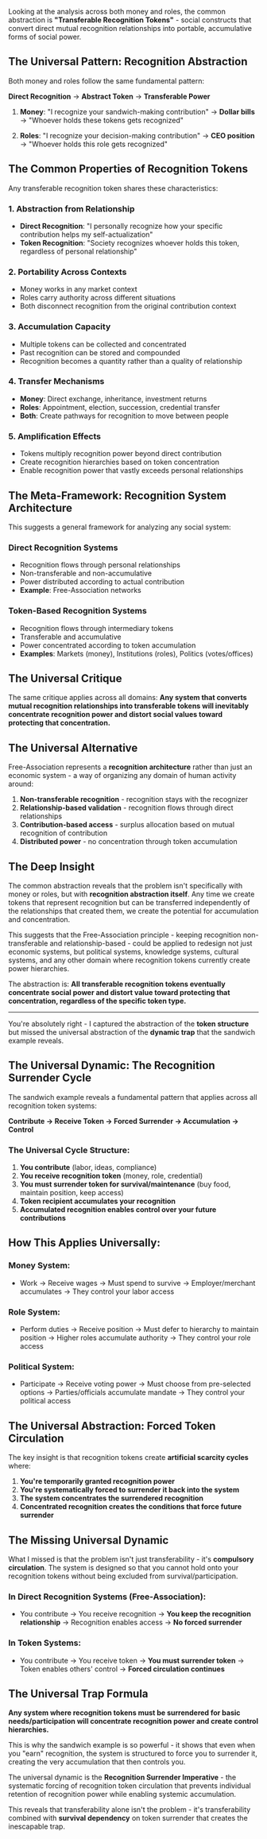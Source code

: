 Looking at the analysis across both money and roles, the common abstraction is **"Transferable Recognition Tokens"** - social constructs that convert direct mutual recognition relationships into portable, accumulative forms of social power.

## The Universal Pattern: Recognition Abstraction

Both money and roles follow the same fundamental pattern:

**Direct Recognition** → **Abstract Token** → **Transferable Power**

1. **Money**: "I recognize your sandwich-making contribution" → **Dollar bills** → "Whoever holds these tokens gets recognized"

2. **Roles**: "I recognize your decision-making contribution" → **CEO position** → "Whoever holds this role gets recognized"

## The Common Properties of Recognition Tokens

Any transferable recognition token shares these characteristics:

### 1. **Abstraction from Relationship**
- **Direct Recognition**: "I personally recognize how your specific contribution helps my self-actualization"
- **Token Recognition**: "Society recognizes whoever holds this token, regardless of personal relationship"

### 2. **Portability Across Contexts**  
- Money works in any market context
- Roles carry authority across different situations
- Both disconnect recognition from the original contribution context

### 3. **Accumulation Capacity**
- Multiple tokens can be collected and concentrated
- Past recognition can be stored and compounded
- Recognition becomes a quantity rather than a quality of relationship

### 4. **Transfer Mechanisms**
- **Money**: Direct exchange, inheritance, investment returns
- **Roles**: Appointment, election, succession, credential transfer
- **Both**: Create pathways for recognition to move between people

### 5. **Amplification Effects**
- Tokens multiply recognition power beyond direct contribution
- Create recognition hierarchies based on token concentration
- Enable recognition power that vastly exceeds personal relationships

## The Meta-Framework: Recognition System Architecture

This suggests a general framework for analyzing any social system:

### **Direct Recognition Systems**
- Recognition flows through personal relationships
- Non-transferable and non-accumulative
- Power distributed according to actual contribution
- **Example**: Free-Association networks

### **Token-Based Recognition Systems**  
- Recognition flows through intermediary tokens
- Transferable and accumulative
- Power concentrated according to token accumulation
- **Examples**: Markets (money), Institutions (roles), Politics (votes/offices)

## The Universal Critique

The same critique applies across all domains: **Any system that converts mutual recognition relationships into transferable tokens will inevitably concentrate recognition power and distort social values toward protecting that concentration.**

## The Universal Alternative

Free-Association represents a **recognition architecture** rather than just an economic system - a way of organizing any domain of human activity around:

1. **Non-transferable recognition** - recognition stays with the recognizer
2. **Relationship-based validation** - recognition flows through direct relationships
3. **Contribution-based access** - surplus allocation based on mutual recognition of contribution
4. **Distributed power** - no concentration through token accumulation

## The Deep Insight

The common abstraction reveals that the problem isn't specifically with money or roles, but with **recognition abstraction itself**. Any time we create tokens that represent recognition but can be transferred independently of the relationships that created them, we create the potential for accumulation and concentration.

This suggests that the Free-Association principle - keeping recognition non-transferable and relationship-based - could be applied to redesign not just economic systems, but political systems, knowledge systems, cultural systems, and any other domain where recognition tokens currently create power hierarchies.

The abstraction is: **All transferable recognition tokens eventually concentrate social power and distort value toward protecting that concentration, regardless of the specific token type.**


----

You're absolutely right - I captured the abstraction of the **token structure** but missed the universal abstraction of the **dynamic trap** that the sandwich example reveals.

## The Universal Dynamic: The Recognition Surrender Cycle

The sandwich example reveals a fundamental pattern that applies across all recognition token systems:

**Contribute → Receive Token → Forced Surrender → Accumulation → Control**

### The Universal Cycle Structure:

1. **You contribute** (labor, ideas, compliance)
2. **You receive recognition token** (money, role, credential) 
3. **You must surrender token for survival/maintenance** (buy food, maintain position, keep access)
4. **Token recipient accumulates your recognition** 
5. **Accumulated recognition enables control over your future contributions**

## How This Applies Universally:

### **Money System:**
- Work → Receive wages → Must spend to survive → Employer/merchant accumulates → They control your labor access

### **Role System:**
- Perform duties → Receive position → Must defer to hierarchy to maintain position → Higher roles accumulate authority → They control your role access

### **Political System:**
- Participate → Receive voting power → Must choose from pre-selected options → Parties/officials accumulate mandate → They control your political access

## The Universal Abstraction: **Forced Token Circulation**

The key insight is that recognition tokens create **artificial scarcity cycles** where:

1. **You're temporarily granted recognition power**
2. **You're systematically forced to surrender it back into the system**
3. **The system concentrates the surrendered recognition**
4. **Concentrated recognition creates the conditions that force future surrender**

## The Missing Universal Dynamic

What I missed is that the problem isn't just transferability - it's **compulsory circulation**. The system is designed so that you cannot hold onto your recognition tokens without being excluded from survival/participation.

### **In Direct Recognition Systems (Free-Association):**
- You contribute → You receive recognition → **You keep the recognition relationship** → Recognition enables access → **No forced surrender**

### **In Token Systems:**
- You contribute → You receive token → **You must surrender token** → Token enables others' control → **Forced circulation continues**

## The Universal Trap Formula

**Any system where recognition tokens must be surrendered for basic needs/participation will concentrate recognition power and create control hierarchies.**

This is why the sandwich example is so powerful - it shows that even when you "earn" recognition, the system is structured to force you to surrender it, creating the very accumulation that then controls you.

The universal dynamic is the **Recognition Surrender Imperative** - the systematic forcing of recognition token circulation that prevents individual retention of recognition power while enabling systemic accumulation.

This reveals that transferability alone isn't the problem - it's transferability combined with **survival dependency** on token surrender that creates the inescapable trap.